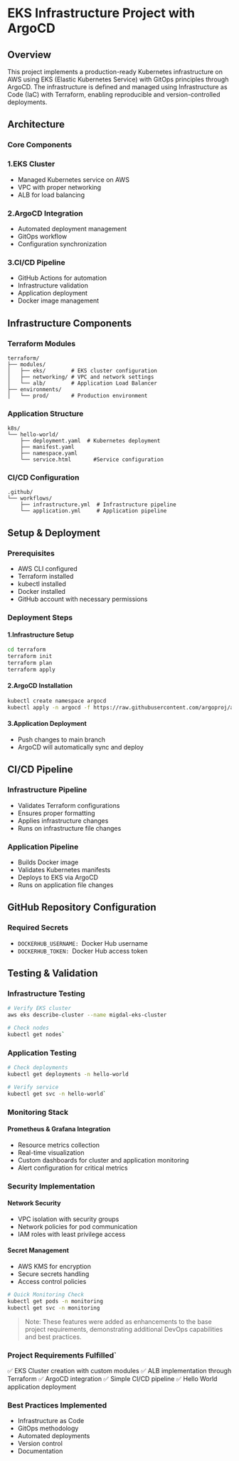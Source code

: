 # EKS Infrastructure Project with ArgoCD
## Overview
This project implements a production-ready Kubernetes infrastructure on AWS using EKS (Elastic Kubernetes Service) with GitOps principles through ArgoCD. The infrastructure is defined and managed using Infrastructure as Code (IaC) with Terraform, enabling reproducible and version-controlled deployments.
## Architecture
### Core Components

### 1.EKS Cluster

- Managed Kubernetes service on AWS
- VPC with proper networking
- ALB for load balancing


### 2.ArgoCD Integration

- Automated deployment management
- GitOps workflow
- Configuration synchronization


### 3.CI/CD Pipeline

- GitHub Actions for automation
- Infrastructure validation
- Application deployment
- Docker image management



## Infrastructure Components
### Terraform Modules


    terraform/
    ├── modules/
    │   ├── eks/        # EKS cluster configuration
    │   ├── networking/ # VPC and network settings
    │   └── alb/        # Application Load Balancer
    ├── environments/
    │   └── prod/       # Production environment
### Application Structure


    k8s/
    └── hello-world/
        ├── deployment.yaml  # Kubernetes deployment
        ├── manifest.yaml 
        ├── namespace.yaml 
        └── service.html       #Service configuration
### CI/CD Configuration


    .github/
    └── workflows/
        ├── infrastructure.yml  # Infrastructure pipeline
        └── application.yml     # Application pipeline
## Setup & Deployment
### Prerequisites

- AWS CLI configured
- Terraform installed
- kubectl installed
- Docker installed
- GitHub account with necessary permissions

### Deployment Steps

#### 1.Infrastructure Setup
```bash
cd terraform
terraform init
terraform plan
terraform apply
```

#### 2.ArgoCD Installation
```bash
kubectl create namespace argocd
kubectl apply -n argocd -f https://raw.githubusercontent.com/argoproj/argo-cd/stable/manifests/install.yaml
```

#### 3.Application Deployment

- Push changes to main branch
- ArgoCD will automatically sync and deploy



## CI/CD Pipeline
### Infrastructure Pipeline

- Validates Terraform configurations
- Ensures proper formatting
- Applies infrastructure changes
- Runs on infrastructure file changes

### Application Pipeline

- Builds Docker image
- Validates Kubernetes manifests
- Deploys to EKS via ArgoCD
- Runs on application file changes

## GitHub Repository Configuration
### Required Secrets

- `DOCKERHUB_USERNAME: `Docker Hub username
- `DOCKERHUB_TOKEN: `Docker Hub access token


## Testing & Validation
### Infrastructure Testing

 ```bash
# Verify EKS cluster
 aws eks describe-cluster --name migdal-eks-cluster

# Check nodes
kubectl get nodes`
```

### Application Testing
```bash
# Check deployments
kubectl get deployments -n hello-world

# Verify service
kubectl get svc -n hello-world`
```
### Monitoring Stack

#### Prometheus & Grafana Integration

- Resource metrics collection
- Real-time visualization
- Custom dashboards for cluster and application monitoring
- Alert configuration for critical metrics



### Security Implementation

#### Network Security

- VPC isolation with security groups
- Network policies for pod communication
- IAM roles with least privilege access


#### Secret Management

- AWS KMS for encryption
- Secure secrets handling
- Access control policies


```bash
# Quick Monitoring Check
kubectl get pods -n monitoring
kubectl get svc -n monitoring
```
> Note: These features were added as enhancements to the base project requirements, demonstrating additional DevOps capabilities and best practices.

### Project Requirements Fulfilled`

✅ EKS Cluster creation with custom modules
✅ ALB implementation through Terraform
✅ ArgoCD integration
✅ Simple CI/CD pipeline
✅ Hello World application deployment

### Best Practices Implemented

- Infrastructure as Code
- GitOps methodology
- Automated deployments
- Version control
- Documentation
